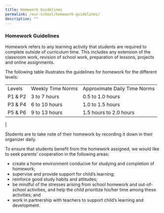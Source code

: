```yaml
---
title: Homework Guidelines
permalink: /our-school/homework-guidelines/
description: ""
---
```


### Homework Guidelines

Homework refers to any learning activity that students are required to complete outside of curriculum time. This includes any extension of the classroom work, revision of school work, preparation of lessons, projects and online assignments.

The following table illustrates the guidelines for homework for the different levels:

|  |  |  |
|---|---|---|
| Levels | Weekly Time Norms | Approximate Daily Time Norms |
| P1 & P2 | 3 to 7 hours | 0.5 to 1.0 hours |
| P3 & P4 | 6 to 10 hours | 1.0 to 1.5 hours |
| P5 & P6 | 9 to 13 hours | 1.5 hours to 2.0 hours |
|

Students are to take note of their homework by recording it down in their organizer daily.

To ensure that students benefit from the homework assigned, we would like to seek parents’ cooperation in the following areas:

*   create a home environment conducive for studying and completion of homework;
*   supervise and provide support for child’s learning;
*   reinforce good study habits and attitudes;
*   be mindful of the stresses arising from school homework and out-of-school activities, and help the child prioritize his/her time among these activities; and
*   work in partnership with teachers to support child’s learning and development.